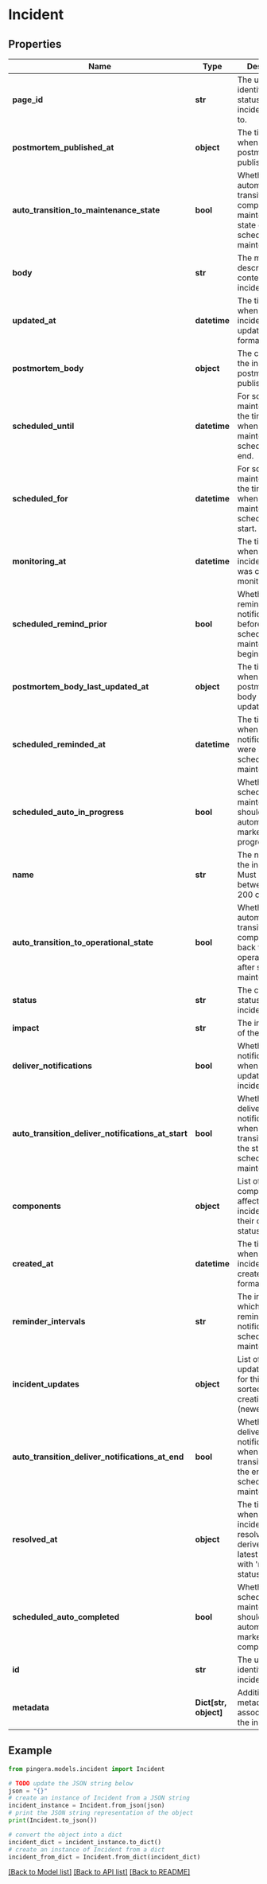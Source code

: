 # Incident


## Properties

Name | Type | Description | Notes
------------ | ------------- | ------------- | -------------
**page_id** | **str** | The unique identifier of the status page this incident belongs to. | [optional] [readonly] 
**postmortem_published_at** | **object** | The timestamp when the postmortem was published. | [optional] [readonly] 
**auto_transition_to_maintenance_state** | **bool** | Whether to automatically transition components to maintenance state during scheduled maintenance. | [optional] 
**body** | **str** | The main description/body content of the incident. | [optional] 
**updated_at** | **datetime** | The timestamp when the incident was last updated in ISO format. | [optional] [readonly] 
**postmortem_body** | **object** | The content of the incident postmortem, if published. | [optional] [readonly] 
**scheduled_until** | **datetime** | For scheduled maintenance, the timestamp when maintenance is scheduled to end. | [optional] 
**scheduled_for** | **datetime** | For scheduled maintenance, the timestamp when maintenance is scheduled to start. | [optional] 
**monitoring_at** | **datetime** | The timestamp when the incident status was changed to monitoring. | [optional] 
**scheduled_remind_prior** | **bool** | Whether to send reminder notifications before scheduled maintenance begins. | [optional] 
**postmortem_body_last_updated_at** | **object** | The timestamp when the postmortem body was last updated. | [optional] [readonly] 
**scheduled_reminded_at** | **datetime** | The timestamp when reminder notifications were sent for scheduled maintenance. | [optional] 
**scheduled_auto_in_progress** | **bool** | Whether the scheduled maintenance should automatically be marked as in progress. | [optional] 
**name** | **str** | The name/title of the incident. Must be between 1 and 200 characters. | 
**auto_transition_to_operational_state** | **bool** | Whether to automatically transition components back to operational state after scheduled maintenance. | [optional] 
**status** | **str** | The current status of the incident. | 
**impact** | **str** | The impact level of the incident. | [optional] 
**deliver_notifications** | **bool** | Whether to send notifications when creating or updating this incident. | [optional] 
**auto_transition_deliver_notifications_at_start** | **bool** | Whether to deliver notifications when auto-transitioning at the start of scheduled maintenance. | [optional] 
**components** | **object** | List of components affected by this incident with their current status. | [optional] 
**created_at** | **datetime** | The timestamp when the incident was created in ISO format. | [optional] [readonly] 
**reminder_intervals** | **str** | The intervals at which to send reminder notifications for scheduled maintenance. | [optional] 
**incident_updates** | **object** | List of all updates posted for this incident, sorted by creation time (newest first). | [optional] [readonly] 
**auto_transition_deliver_notifications_at_end** | **bool** | Whether to deliver notifications when auto-transitioning at the end of scheduled maintenance. | [optional] 
**resolved_at** | **object** | The timestamp when the incident was resolved, derived from the latest update with &#39;resolved&#39; status. | [optional] [readonly] 
**scheduled_auto_completed** | **bool** | Whether the scheduled maintenance should automatically be marked as completed. | [optional] 
**id** | **str** | The unique identifier for the incident. | [optional] [readonly] 
**metadata** | **Dict[str, object]** | Additional metadata associated with the incident. | [optional] 

## Example

```python
from pingera.models.incident import Incident

# TODO update the JSON string below
json = "{}"
# create an instance of Incident from a JSON string
incident_instance = Incident.from_json(json)
# print the JSON string representation of the object
print(Incident.to_json())

# convert the object into a dict
incident_dict = incident_instance.to_dict()
# create an instance of Incident from a dict
incident_from_dict = Incident.from_dict(incident_dict)
```
[[Back to Model list]](../README.md#documentation-for-models) [[Back to API list]](../README.md#documentation-for-api-endpoints) [[Back to README]](../README.md)


